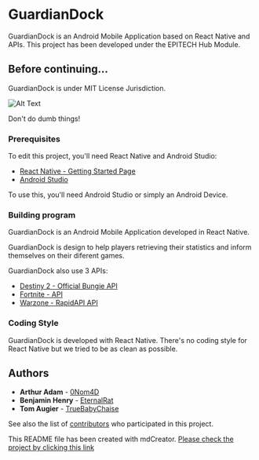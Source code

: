 # GuardianDock

GuardianDock is an Android Mobile Application based on React Native and APIs. This project has been developed under the EPITECH Hub Module.

## Before continuing...

GuardianDock is under MIT License Jurisdiction.

![Alt Text](https://media.tenor.com/images/4dc761d53f5bad9863d64de1e6cd8db4/tenor.gif)

Don't do dumb things!

### Prerequisites

To edit this project, you'll need React Native and Android Studio:

* [React Native - Getting Started Page](https://reactnative.dev/docs/getting-started)
* [Android Studio](https://developer.android.com/studio)

To use this, you'll need Android Studio or simply an Android Device.

### Building program

GuardianDock is an Android Mobile Application developed in React Native.

GuardianDock is design to help players retrieving their statistics and inform themselves on their diferent games.

GuardianDock also use 3 APIs:

* [Destiny 2 - Official Bungie API](https://bungie-net.github.io)
* [Fortnite - API](https://fortniteapi.io/)
* [Warzone - RapidAPI API](https://rapidapi.com/fr/elreco/api/call-of-duty-modern-warfare/)

### Coding Style

GuardianDock is developed with React Native. There's no coding style for React Native but we tried to be as clean as possible.

## Authors

* **Arthur Adam** - [0Nom4D](https://github.com/0Nom4D)
* **Benjamin Henry** - [EternalRat](https://github/EternalRat)
* **Tom Augier** - [TrueBabyChaise](https://github/TrueBabyChaise)

See also the list of [contributors](https://github.com/0Nom4D/GuardianDock/graphs/contributors) who participated in this project.

This README file has been created with mdCreator. [Please check the project by clicking this link](https://github.com/0Nom4D/mdCreator/)